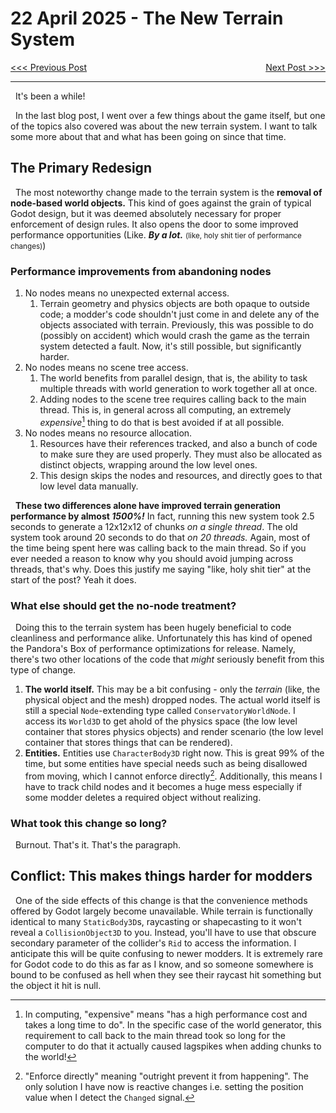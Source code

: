 # 22 April 2025 - The New Terrain System
<span style="float:left">[&lt;&lt;&lt; Previous Post](../03/25.md)</span>
<span style="float:right">[Next Post &gt;&gt;&gt;](../05/08.md)</span>
<br/>
***

&nbsp;&nbsp;It's been a while!

&nbsp;&nbsp;In the last blog post, I went over a few things about the game itself, but one of the topics also covered was about the new terrain system. I want to talk some more about that and what has been going on since that time.

## The Primary Redesign

&nbsp;&nbsp;The most noteworthy change made to the terrain system is the **removal of node-based world objects.** This kind of goes against the grain of typical Godot design, but it was deemed absolutely necessary for proper enforcement of design rules. It also opens the door to some improved performance opportunities (Like. ***By a lot.*** <small>(like, holy shit tier of performance changes)</small>)

### Performance improvements from abandoning nodes

1. No nodes means no unexpected external access.
    1. Terrain geometry and physics objects are both opaque to outside code; a modder's code shouldn't just come in and delete any of the objects associated with terrain. Previously, this was possible to do (possibly on accident) which would crash the game as the terrain system detected a fault. Now, it's still possible, but significantly harder.
2. No nodes means no scene tree access.
    1. The world benefits from parallel design, that is, the ability to task multiple threads with world generation to work together all at once.
    2. Adding nodes to the scene tree requires calling back to the main thread. This is, in general across all computing, an extremely *expensive*[^1] thing to do that is best avoided if at all possible.
3. No nodes means no resource allocation.
    1. Resources have their references tracked, and also a bunch of code to make sure they are used properly. They must also be allocated as distinct objects, wrapping around the low level ones.
    2. This design skips the nodes and resources, and directly goes to that low level data manually.

&nbsp;&nbsp;**These two differences alone have improved terrain generation performance by almost *1500%!*** In fact, running this new system took 2.5 seconds to generate a 12x12x12 of chunks *on a single thread*. The old system took around 20 seconds to do that *on 20 threads.* Again, most of the time being spent here was calling back to the main thread. So if you ever needed a reason to know why you should avoid jumping across threads, that's why. Does this justify me saying "like, holy shit tier" at the start of the post? Yeah it does.

### What else should get the no-node treatment?

&nbsp;&nbsp;Doing this to the terrain system has been hugely beneficial to code cleanliness and performance alike. Unfortunately this has kind of opened the Pandora's Box of performance optimizations for release. Namely, there's two other locations of the code that *might* seriously benefit from this type of change.

1. **The world itself.** This may be a bit confusing - only the *terrain* (like, the physical object and the mesh) dropped nodes. The actual world itself is still a special `Node`-extending type called `ConservatoryWorldNode`. I access its `World3D` to get ahold of the physics space (the low level container that stores physics objects) and render scenario (the low level container that stores things that can be rendered).
2. **Entities.** Entities use `CharacterBody3D` right now. This is great 99% of the time, but some entities have special needs such as being disallowed from moving, which I cannot enforce directly[^2]. Additionally, this means I have to track child nodes and it becomes a huge mess especially if some modder deletes a required object without realizing.

### What took this change so long?

&nbsp;&nbsp;Burnout. That's it. That's the paragraph.

## Conflict: This makes things harder for modders

&nbsp;&nbsp;One of the side effects of this change is that the convenience methods offered by Godot largely become unavailable. While terrain is functionally identical to many `StaticBody3D`s, raycasting or shapecasting to it won't reveal a `CollisionObject3D` to you. Instead, you'll have to use that obscure secondary parameter of the collider's `Rid` to access the information. I anticipate this will be quite confusing to newer modders. It is extremely rare for Godot code to do this as far as I know, and so someone somewhere is bound to be confused as hell when they see their raycast hit something but the object it hit is null.

[^1]: In computing, "expensive" means "has a high performance cost and takes a long time to do". In the specific case of the world generator, this requirement to call back to the main thread took so long for the computer to do that it actually caused lagspikes when adding chunks to the world!
[^2]: "Enforce directly" meaning "outright prevent it from happening". The only solution I have now is reactive changes i.e. setting the position value when I detect the `Changed` signal.